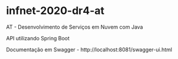 # infnet-2020-dr4-at
AT - Desenvolvimento de Serviços em Nuvem com Java

API utilizando Spring Boot

Documentação em Swagger - http://localhost:8081/swagger-ui.html
